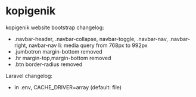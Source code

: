 # kopigenik
kopigenik website
bootstrap changelog:
- .navbar-header, .navbar-collapse, navbar-toggle, .navbar-nav, .navbar-right, navbar-nav li: media query from 768px to 992px
- .jumbotron margin-bottom removed
- .hr margin-top,margin-bottom removed
- .btn border-radius removed



Laravel changelog:
-  in .env, CACHE_DRIVER=array (default: file)